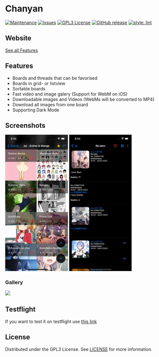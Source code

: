 # Chanyan

[![Maintenance](https://img.shields.io/badge/Maintained%3F-yes-green.svg?style=flat-square)](https://github.com/wrngwrld/Chanyan/graphs/commit-activity)
[![Issues](https://img.shields.io/github/issues/wrngwrld/Chanyan.svg?style=flat-square)](https://github.com/wrngwrld/Chanyan/issues)
[![GPL3 License](https://img.shields.io/github/license/wrngwrld/Chanyan.svg?style=flat-square)](https://github.com/wrngwrld/Chanyan/blob/develop/LICENSE)
[![GitHub release](https://img.shields.io/github/release/wrngwrld/Chanyan.svg?style=flat-square)](https://github.com/wrngwrld/Chanyan/releases/latest)
[![style: lint](https://img.shields.io/badge/style-lint-4BC0F5.svg?style=flat-square)](https://pub.dev/packages/lint)

## Website

[See all Features](https://chanyan.carrd.co/)

## Features

- Boards and threads that can be favorised 
- Boards in grid- or listview
- Sortable boards
- Fast video and image galery (Support for WebM on iOS)
- Downloadable images and Videos (WebMs will be converted to MP4)
- Download all images from one board
- Supporting Dark Mode

## Screenshots

<p>
  <img src="./screenshots/ios_screenshot_1.jpg" width="40%">
  <img src="./screenshots/ios_screenshot_2.jpg" width="40%">
</p>

### Gallery
<img src="./screenshots/galery.gif" width="40%">

## Testflight

If you want to test it on testflight use [this link](https://testflight.apple.com/join/ky5bRwMY) 

## License

Distributed under the GPL3 License. See [LICENSE](https://github.com/wrngwrld/Chanyan/blob/develop/LICENSE) for more information.
